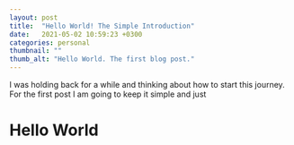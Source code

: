 ```yaml
---
layout: post
title:  "Hello World! The Simple Introduction"
date:   2021-05-02 10:59:23 +0300
categories: personal
thumbnail: ""
thumb_alt: "Hello World. The first blog post."
---
```


I was holding back for a while and thinking about how to start this journey. For the first post I am going to keep it simple and just

# Hello World